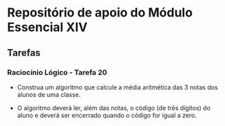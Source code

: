 # Repositório de apoio do Módulo Essencial XIV

## Tarefas

### Raciocínio Lógico - Tarefa 20

- Construa um algoritmo que calcule a média aritmética das 3 notas dos alunos de uma classe.

- O algoritmo deverá ler, além das notas, o código (de três dígitos) do aluno e deverá ser encerrado quando o código for igual a zero.
